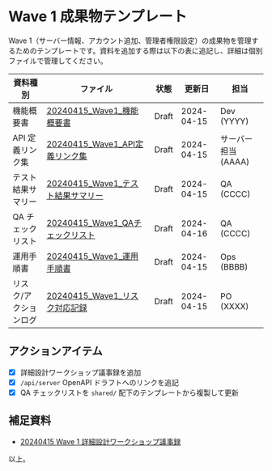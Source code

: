 # Wave 1 成果物テンプレート

Wave 1（サーバー情報、アカウント追加、管理者権限設定）の成果物を管理するためのテンプレートです。資料を追加する際は以下の表に追記し、詳細は個別ファイルで管理してください。

| 資料種別 | ファイル | 状態 | 更新日 | 担当 |
| --- | --- | --- | --- | --- |
| 機能概要書 | [20240415_Wave1_機能概要書](20240415_functional_overview.md) | Draft | 2024-04-15 | Dev (YYYY) |
| API 定義リンク集 | [20240415_Wave1_API定義リンク集](20240415_api_links.md) | Draft | 2024-04-15 | サーバー担当 (AAAA) |
| テスト結果サマリー | [20240415_Wave1_テスト結果サマリー](20240415_test_plan.md) | Draft | 2024-04-15 | QA (CCCC) |
| QA チェックリスト | [20240415_Wave1_QAチェックリスト](20240415_qa_checklist.md) | Draft | 2024-04-16 | QA (CCCC) |
| 運用手順書 | [20240415_Wave1_運用手順書](20240415_operations_runbook.md) | Draft | 2024-04-15 | Ops (BBBB) |
| リスク/アクションログ | [20240415_Wave1_リスク対応記録](20240415_risk_log.md) | Draft | 2024-04-15 | PO (XXXX) |

## アクションアイテム
- [x] 詳細設計ワークショップ議事録を追加
- [x] `/api/server` OpenAPI ドラフトへのリンクを追記
- [x] QA チェックリストを `shared/` 配下のテンプレートから複製して更新

## 補足資料
- [20240415 Wave 1 詳細設計ワークショップ議事録](20240415_workshop_minutes.md)

以上。
